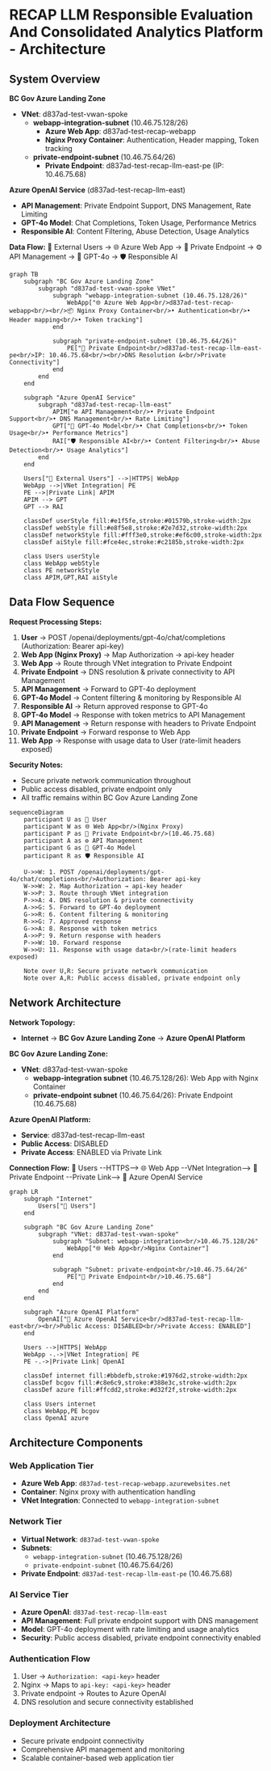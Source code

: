 # RECAP LLM Responsible Evaluation And Consolidated Analytics Platform - Architecture

## System Overview

**BC Gov Azure Landing Zone**
- **VNet**: d837ad-test-vwan-spoke
  - **webapp-integration-subnet** (10.46.75.128/26)
    - **Azure Web App**: d837ad-test-recap-webapp
    - **Nginx Proxy Container**: Authentication, Header mapping, Token tracking
  - **private-endpoint-subnet** (10.46.75.64/26)
    - **Private Endpoint**: d837ad-test-recap-llm-east-pe (IP: 10.46.75.68)

**Azure OpenAI Service** (d837ad-test-recap-llm-east)
- **API Management**: Private Endpoint Support, DNS Management, Rate Limiting
- **GPT-4o Model**: Chat Completions, Token Usage, Performance Metrics
- **Responsible AI**: Content Filtering, Abuse Detection, Usage Analytics

**Data Flow:**
👤 External Users → 🌐 Azure Web App → 🔗 Private Endpoint → ⚙️ API Management → 🤖 GPT-4o → 🛡️ Responsible AI

```mermaid
graph TB
    subgraph "BC Gov Azure Landing Zone"
        subgraph "d837ad-test-vwan-spoke VNet"
            subgraph "webapp-integration-subnet (10.46.75.128/26)"
                WebApp["🌐 Azure Web App<br/>d837ad-test-recap-webapp<br/><br/>📦 Nginx Proxy Container<br/>• Authentication<br/>• Header mapping<br/>• Token tracking"]
            end
            
            subgraph "private-endpoint-subnet (10.46.75.64/26)"
                PE["🔗 Private Endpoint<br/>d837ad-test-recap-llm-east-pe<br/>IP: 10.46.75.68<br/><br/>DNS Resolution &<br/>Private Connectivity"]
            end
        end
    end
    
    subgraph "Azure OpenAI Service"
        subgraph "d837ad-test-recap-llm-east"
            APIM["⚙️ API Management<br/>• Private Endpoint Support<br/>• DNS Management<br/>• Rate Limiting"]
            GPT["🤖 GPT-4o Model<br/>• Chat Completions<br/>• Token Usage<br/>• Performance Metrics"]
            RAI["🛡️ Responsible AI<br/>• Content Filtering<br/>• Abuse Detection<br/>• Usage Analytics"]
        end
    end
    
    Users["👤 External Users"] -->|HTTPS| WebApp
    WebApp -->|VNet Integration| PE
    PE -->|Private Link| APIM
    APIM --> GPT
    GPT --> RAI
    
    classDef userStyle fill:#e1f5fe,stroke:#01579b,stroke-width:2px
    classDef webStyle fill:#e8f5e8,stroke:#2e7d32,stroke-width:2px
    classDef networkStyle fill:#fff3e0,stroke:#ef6c00,stroke-width:2px
    classDef aiStyle fill:#fce4ec,stroke:#c2185b,stroke-width:2px
    
    class Users userStyle
    class WebApp webStyle
    class PE networkStyle
    class APIM,GPT,RAI aiStyle
```

## Data Flow Sequence

**Request Processing Steps:**
1. **User** → POST /openai/deployments/gpt-4o/chat/completions (Authorization: Bearer api-key)
2. **Web App (Nginx Proxy)** → Map Authorization → api-key header
3. **Web App** → Route through VNet integration to Private Endpoint
4. **Private Endpoint** → DNS resolution & private connectivity to API Management
5. **API Management** → Forward to GPT-4o deployment
6. **GPT-4o Model** → Content filtering & monitoring by Responsible AI
7. **Responsible AI** → Return approved response to GPT-4o
8. **GPT-4o Model** → Response with token metrics to API Management
9. **API Management** → Return response with headers to Private Endpoint
10. **Private Endpoint** → Forward response to Web App
11. **Web App** → Response with usage data to User (rate-limit headers exposed)

**Security Notes:**
- Secure private network communication throughout
- Public access disabled, private endpoint only
- All traffic remains within BC Gov Azure Landing Zone

```mermaid
sequenceDiagram
    participant U as 👤 User
    participant W as 🌐 Web App<br/>(Nginx Proxy)
    participant P as 🔗 Private Endpoint<br/>(10.46.75.68)
    participant A as ⚙️ API Management
    participant G as 🤖 GPT-4o Model
    participant R as 🛡️ Responsible AI
    
    U->>W: 1. POST /openai/deployments/gpt-4o/chat/completions<br/>Authorization: Bearer api-key
    W->>W: 2. Map Authorization → api-key header
    W->>P: 3. Route through VNet integration
    P->>A: 4. DNS resolution & private connectivity
    A->>G: 5. Forward to GPT-4o deployment
    G->>R: 6. Content filtering & monitoring
    R->>G: 7. Approved response
    G->>A: 8. Response with token metrics
    A->>P: 9. Return response with headers
    P->>W: 10. Forward response
    W->>U: 11. Response with usage data<br/>(rate-limit headers exposed)
    
    Note over U,R: Secure private network communication
    Note over A,R: Public access disabled, private endpoint only
```

## Network Architecture

**Network Topology:**
- **Internet** → **BC Gov Azure Landing Zone** → **Azure OpenAI Platform**

**BC Gov Azure Landing Zone:**
- **VNet**: d837ad-test-vwan-spoke
  - **webapp-integration subnet** (10.46.75.128/26): Web App with Nginx Container
  - **private-endpoint subnet** (10.46.75.64/26): Private Endpoint (10.46.75.68)

**Azure OpenAI Platform:**
- **Service**: d837ad-test-recap-llm-east
- **Public Access**: DISABLED
- **Private Access**: ENABLED via Private Link

**Connection Flow:**
👤 Users --HTTPS--> 🌐 Web App --VNet Integration--> 🔗 Private Endpoint --Private Link--> 🤖 Azure OpenAI Service

```mermaid
graph LR
    subgraph "Internet"
        Users["👤 Users"]
    end
    
    subgraph "BC Gov Azure Landing Zone"
        subgraph "VNet: d837ad-test-vwan-spoke"
            subgraph "Subnet: webapp-integration<br/>10.46.75.128/26"
                WebApp["🌐 Web App<br/>Nginx Container"]
            end
            
            subgraph "Subnet: private-endpoint<br/>10.46.75.64/26" 
                PE["🔗 Private Endpoint<br/>10.46.75.68"]
            end
        end
    end
    
    subgraph "Azure OpenAI Platform"
        OpenAI["🤖 Azure OpenAI Service<br/>d837ad-test-recap-llm-east<br/><br/>Public Access: DISABLED<br/>Private Access: ENABLED"]
    end
    
    Users -->|HTTPS| WebApp
    WebApp -.->|VNet Integration| PE
    PE -.->|Private Link| OpenAI
    
    classDef internet fill:#bbdefb,stroke:#1976d2,stroke-width:2px
    classDef bcgov fill:#c8e6c9,stroke:#388e3c,stroke-width:2px  
    classDef azure fill:#ffcdd2,stroke:#d32f2f,stroke-width:2px
    
    class Users internet
    class WebApp,PE bcgov
    class OpenAI azure
```

## Architecture Components

### Web Application Tier
- **Azure Web App**: `d837ad-test-recap-webapp.azurewebsites.net`
- **Container**: Nginx proxy with authentication handling
- **VNet Integration**: Connected to `webapp-integration-subnet`

### Network Tier  
- **Virtual Network**: `d837ad-test-vwan-spoke` 
- **Subnets**: 
  - `webapp-integration-subnet` (10.46.75.128/26)
  - `private-endpoint-subnet` (10.46.75.64/26)
- **Private Endpoint**: `d837ad-test-recap-llm-east-pe` (10.46.75.68)

### AI Service Tier
- **Azure OpenAI**: `d837ad-test-recap-llm-east`
- **API Management**: Full private endpoint support with DNS management
- **Model**: GPT-4o deployment with rate limiting and usage analytics
- **Security**: Public access disabled, private endpoint connectivity enabled

### Authentication Flow
1. User → `Authorization: <api-key>` header
2. Nginx → Maps to `api-key: <api-key>` header  
3. Private endpoint → Routes to Azure OpenAI
4. DNS resolution and secure connectivity established

### Deployment Architecture
- Secure private endpoint connectivity
- Comprehensive API management and monitoring
- Scalable container-based web application tier